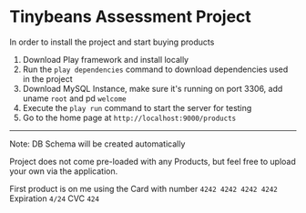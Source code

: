# Tinybeans Assessment Project

In order to install the project and start buying products
1. Download Play framework and install locally
2. Run the `play dependencies` command to download dependencies used in the project
3. Download MySQL Instance, make sure it's running on port 3306, add uname `root` and pd `welcome`
4. Execute the `play run` command to start the server for testing
5. Go to the home page at `http://localhost:9000/products`

---

Note: DB Schema will be created automatically

Project does not come pre-loaded with any Products, but feel free to upload your own via the application.

First product is on me using the Card with number `4242 4242 4242 4242` Expiration `4/24` CVC `424` 
